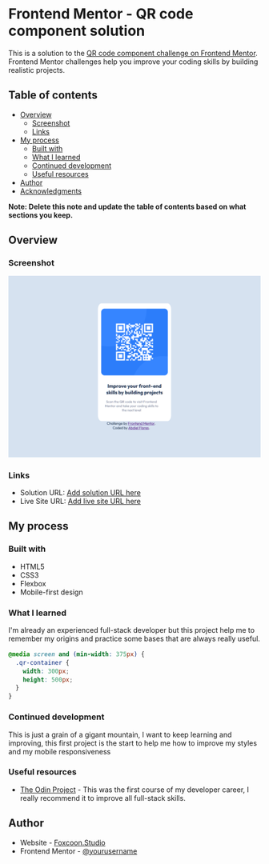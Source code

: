 # Frontend Mentor - QR code component solution

This is a solution to the [QR code component challenge on Frontend Mentor](https://www.frontendmentor.io/challenges/qr-code-component-iux_sIO_H). Frontend Mentor challenges help you improve your coding skills by building realistic projects.

## Table of contents

- [Overview](#overview)
  - [Screenshot](#screenshot)
  - [Links](#links)
- [My process](#my-process)
  - [Built with](#built-with)
  - [What I learned](#what-i-learned)
  - [Continued development](#continued-development)
  - [Useful resources](#useful-resources)
- [Author](#author)
- [Acknowledgments](#acknowledgments)

**Note: Delete this note and update the table of contents based on what sections you keep.**

## Overview

### Screenshot

![](./images/screenshot.png)

### Links

- Solution URL: [Add solution URL here](https://github.com/abdiel-code/qr-code)
- Live Site URL: [Add live site URL here](https://abdiel-code.github.io/qr-code)

## My process

### Built with

- HTML5
- CSS3
- Flexbox
- Mobile-first design

### What I learned

I'm already an experienced full-stack developer but this project help me to remember my origins and practice some bases that are always really useful.

```css
@media screen and (min-width: 375px) {
  .qr-container {
    width: 300px;
    height: 500px;
  }
}
```

### Continued development

This is just a grain of a gigant mountain, I want to keep learning and improving, this first project is the start to help me how to improve my styles and my mobile responsiveness

### Useful resources

- [The Odin Project](https://www.theodinproject.com/) - This was the first course of my developer career, I really recommend it to improve all full-stack skills.

## Author

- Website - [Foxcoon.Studio](https://www.foxcoon.studio)
- Frontend Mentor - [@yourusername](https://www.frontendmentor.io/profile/abdiel-code)
